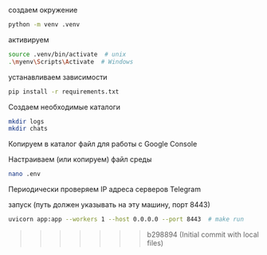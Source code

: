
создаем окружение
```bash
python -m venv .venv
```

активируем
```bash
source .venv/bin/activate  # unix
.\myenv\Scripts\Activate  # Windows
```

устанавливаем зависимости
```bash
pip install -r requirements.txt
```

Создаем необходимые каталоги
```bash
mkdir logs
mkdir chats
```

Копируем в каталог файл для работы с Google Console

Настраиваем (или копируем) файл среды 
```bash
nano .env
```

Периодически проверяем IP адреса серверов Telegram


запуск (путь должен указывать на эту машину, порт 8443)
```bash
uvicorn app:app --workers 1 --host 0.0.0.0 --port 8443  # make run
```

>>>>>>> b298894 (Initial commit with local files)
